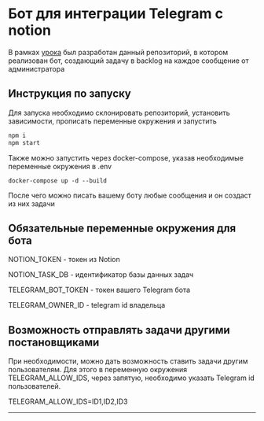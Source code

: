 # Бот для интеграции Telegram с notion

В рамках [урока](https://amorev.ru/telegram-notion-integration) был разработан данный репозиторий, в котором реализован бот, создающий задачу в backlog на каждое сообщение от администратора

## Инструкция по запуску

Для запуска необходимо склонировать репозиторий, установить зависимости, прописать переменные окружения и запустить

```bash
npm i
npm start
```

Также можно запустить через docker-compose, указав необходимые переменные окружения в .env

```base
docker-compose up -d --build
```

После чего можно писать вашему боту любые сообщения и он создаст из них задачи

## Обязательные переменные окружения для бота

NOTION_TOKEN - токен из Notion

NOTION_TASK_DB - идентификатор базы данных задач

TELEGRAM_BOT_TOKEN - токен вашего Telegram бота

TELEGRAM_OWNER_ID - telegram id владельца

## Возможность отправлять задачи другими постановщиками

При необходимости, можно дать возможность ставить задачи другим пользователям. Для этого в переменную окружения TELEGRAM_ALLOW_IDS, через запятую, необходимо указать Telegram id пользователей.

TELEGRAM_ALLOW_IDS=ID1,ID2,ID3
____________________________________________________________________________
